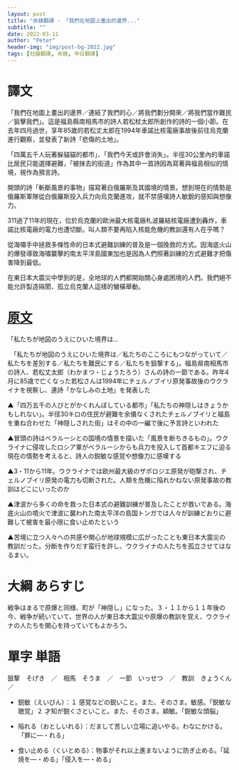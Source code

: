 ```yaml
---
layout: post
title: "余錄翻譯 - 「我們在地圖上畫出的邊界..."
subtitle: ""
date: 2022-03-11
author: "Peter"
header-img: "img/post-bg-2022.jpg"
tags: [社論翻譯, 余錄, 中日翻譯]
---
```


# 譯文

「我們在地圖上畫出的邊界／連結了我們的心／將我們劃分開來／將我們當作難民／狙擊我們」。這是福島縣南相馬市的詩人若松杖太郎所創作的詩的一個小節。在去年四月過世，享年85歲的若松丈太郎在1994年車諾比核電廠事故後前往烏克蘭進行觀察，並發表了新詩「悲傷的土地」。

「四萬五千人玩著躲貓貓的都市」、「我們今天或許會消失」。半徑30公里內的車諾比居民只能選擇避難，「被抹去的街道」作為其中一首詩因為寫著與福島相似的情境，視作為預言詩。

開頭的詩「斬斷風景的事物」描寫著白俄羅斯及其國境的情景。想到現在的情勢是俄羅斯軍隊從白俄羅斯投入兵力向烏克蘭進攻，就不禁感嘆詩人敏銳的感知與想像力。

311過了11年的現在，位於烏克蘭的歐洲最大核電廠札波羅結核電廠遭到轟炸，車諾比核電廠的電力也遭切斷。叫人類不要再陷入核能危機的教訓還有人在乎嗎？

從海嘯手中拯救多條性命的日本式避難訓練的普及是一個挽救的方式。因海底火山的爆發導致海嘯襲擊的南太平洋島國東加也是因為人們照著訓練的方式避難才把傷害降到最低。

在東日本大震災中學到的是，全地球的人們都開始關心身處困境的人們。我們絕不能允許製造隔閡、孤立烏克蘭人這樣的蠻橫舉動。

# [原文](1)
 
 「私たちが地図のうえにひいた境界は…


　「私たちが地図のうえにひいた境界は／私たちのこころにもつながっていて／私たちを差別する／私たちを難民にする／私たちを狙撃する」。福島県南相馬市の詩人、若松丈太郎（わかまつ・じょうたろう）さんの詩の一節である。昨年4月に85歳で亡くなった若松さんは1994年にチェルノブイリ原発事故後のウクライナを視察し、連詩「かなしみの土地」を発表した

▲「四万五千の人びとがかくれんぼしている都市」「私たちの神隠しはきょうかもしれない」。半径30キロの住民が避難を余儀なくされたチェルノブイリと福島を重ね合わせた「神隠しされた街」はその中の一編で後に予言詩といわれた

▲冒頭の詩はベラルーシとの国境の情景を描いた「風景を断ちきるもの」。ウクライナに侵攻したロシア軍がベラルーシからも兵力を投入して首都キエフに迫る現在の情勢を考えると、詩人の鋭敏な感覚や想像力に感嘆する

▲3・11から11年。ウクライナでは欧州最大級のザポロジエ原発が砲撃され、チェルノブイリ原発の電力も切断された。人類を危機に陥れかねない原発事故の教訓はどこにいったのか

▲津波から多くの命を救った日本式の避難訓練が普及したことが救いである。海底火山の噴火で津波に襲われた南太平洋の島国トンガでは人々が訓練どおりに避難して被害を最小限に食い止めたという

▲苦境に立つ人々への共感や関心が地球規模に広がったことも東日本大震災の教訓だった。分断を作りだす蛮行を許し、ウクライナの人たちを孤立させてはなるまい。

# 大綱 あらすじ

戦争はまるで原爆と同様、町が「神隠し」になった。３・１１から１１年後の今、戦争が続いていて、世界の人が東日本大震災や原爆の教訓を覚え、ウクライナの人たちを関心を持っていてもよかろう。

# 單字 単語

狙撃　そげき　／　相馬　そうま　／　一節　いっせつ　／　教訓　きょうくん　／　

- 鋭敏（えいびん）：１ 感覚などの鋭いこと。また、そのさま。敏感。「鋭敏な聴覚」２ 才知が鋭くさといこと。また、そのさま。穎敏。「鋭敏な頭脳」

- 陥れる（おとしいれる）：だまして苦しい立場に追いやる。わなにかける。「罪に—・れる」

- 食い止める（くいとめる）：物事がそれ以上進まないように防ぎ止める。「延焼を—・める」「侵入を—・める」

[1]: https://mainichi.jp/articles/20220311/ddm/001/070/105000c